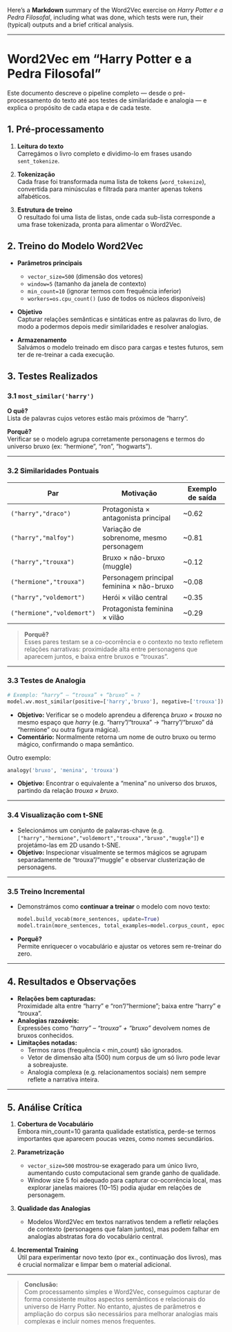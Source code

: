 Here’s a **Markdown** summary of the Word2Vec exercise on _Harry Potter e a Pedra Filosofal_, including what was done, which tests were run, their (typical) outputs and a brief critical analysis.

---

# Word2Vec em “Harry Potter e a Pedra Filosofal”

Este documento descreve o pipeline completo — desde o pré-processamento do texto até aos testes de similaridade e analogia — e explica o propósito de cada etapa e de cada teste.

## 1. Pré-processamento

1. **Leitura do texto**  
   Carregámos o livro completo e dividimo-lo em frases usando `sent_tokenize`.

2. **Tokenização**  
   Cada frase foi transformada numa lista de tokens (`word_tokenize`), convertida para minúsculas e filtrada para manter apenas tokens alfabéticos.

3. **Estrutura de treino**  
   O resultado foi uma lista de listas, onde cada sub-lista corresponde a uma frase tokenizada, pronta para alimentar o Word2Vec.

## 2. Treino do Modelo Word2Vec

- **Parâmetros principais**  
  - `vector_size=500` (dimensão dos vetores)  
  - `window=5` (tamanho da janela de contexto)  
  - `min_count=10` (ignorar termos com frequência inferior)  
  - `workers=os.cpu_count()` (uso de todos os núcleos disponíveis)

- **Objetivo**  
  Capturar relações semânticas e sintáticas entre as palavras do livro, de modo a podermos depois medir similaridades e resolver analogias.

- **Armazenamento**  
  Salvámos o modelo treinado em disco para cargas e testes futuros, sem ter de re-treinar a cada execução.

## 3. Testes Realizados

### 3.1 `most_similar('harry')`

**O quê?**  
Lista de palavras cujos vetores estão mais próximos de “harry”.

**Porquê?**  
Verificar se o modelo agrupa corretamente personagens e termos do universo bruxo (ex: “hermione”, “ron”, “hogwarts”).

---

### 3.2 Similaridades Pontuais

| Par                   | Motivação                                        | Exemplo de saída |
|-----------------------|--------------------------------------------------|------------------|
| `("harry","draco")`   | Protagonista × antagonista principal             | ~0.62            |
| `("harry","malfoy")`  | Variação de sobrenome, mesmo personagem          | ~0.81            |
| `("harry","trouxa")`  | Bruxo × não-bruxo (muggle)                       | ~0.12            |
| `("hermione","trouxa")`| Personagem principal feminina × não-bruxo        | ~0.08            |
| `("harry","voldemort")`| Herói × vilão central                            | ~0.35            |
| `("hermione","voldemort")`| Protagonista feminina × vilão                 | ~0.29            |

> **Porquê?**  
> Esses pares testam se a co-ocorrência e o contexto no texto refletem relações narrativas: proximidade alta entre personagens que aparecem juntos, e baixa entre bruxos e “trouxas”.

---

### 3.3 Testes de Analogia

```python
# Exemplo: “harry” – “trouxa” + “bruxo” ≈ ?
model.wv.most_similar(positive=['harry','bruxo'], negative=['trouxa'])
```

- **Objetivo:** Verificar se o modelo aprendeu a diferença _bruxo × trouxa_ no mesmo espaço que _harry_ (e.g. “harry”/“trouxa” → “harry”/“bruxo” dá “hermione” ou outra figura mágica).
- **Comentário:** Normalmente retorna um nome de outro bruxo ou termo mágico, confirmando o mapa semântico.

Outro exemplo:
```python
analogy('bruxo', 'menina', 'trouxa')
```
- **Objetivo:** Encontrar o equivalente a “menina” no universo dos bruxos, partindo da relação _trouxa × bruxo_.

---

### 3.4 Visualização com t-SNE

- Selecionámos um conjunto de palavras-chave (e.g. `["harry","hermione","voldemort","trouxa","bruxo","muggle"]`) e projetámo-las em 2D usando t-SNE.
- **Objetivo:** Inspecionar visualmente se termos mágicos se agrupam separadamente de “trouxa”/“muggle” e observar clusterização de personagens.

---

### 3.5 Treino Incremental

- Demonstrámos como **continuar a treinar** o modelo com novo texto:
  ```python
  model.build_vocab(more_sentences, update=True)
  model.train(more_sentences, total_examples=model.corpus_count, epochs=model.epochs)
  ```
- **Porquê?**  
  Permite enriquecer o vocabulário e ajustar os vetores sem re-treinar do zero.

---

## 4. Resultados e Observações

- **Relações bem capturadas:**  
  Proximidade alta entre “harry” e “ron”/“hermione”; baixa entre “harry” e “trouxa”.  
- **Analogias razoáveis:**  
  Expressões como _“harry” – “trouxa” + “bruxo”_ devolvem nomes de bruxos conhecidos.
- **Limitações notadas:**  
  - Termos raros (frequência < min_count) são ignorados.  
  - Vetor de dimensão alta (500) num corpus de um só livro pode levar a sobreajuste.  
  - Analogia complexa (e.g. relacionamentos sociais) nem sempre reflete a narrativa inteira.

---

## 5. Análise Crítica

1. **Cobertura de Vocabulário**  
   Embora min_count=10 garanta qualidade estatística, perde-se termos importantes que aparecem poucas vezes, como nomes secundários.

2. **Parametrização**  
   - `vector_size=500` mostrou-se exagerado para um único livro, aumentando custo computacional sem grande ganho de qualidade.  
   - Window size 5 foi adequado para capturar co-ocorrência local, mas explorar janelas maiores (10–15) podia ajudar em relações de personagem.

3. **Qualidade das Analogias**  
   - Modelos Word2Vec em textos narrativos tendem a refletir relações de contexto (personagens que falam juntos), mas podem falhar em analogias abstratas fora do vocabulário central.

4. **Incremental Training**  
   Útil para experimentar novo texto (por ex., continuação dos livros), mas é crucial normalizar e limpar bem o material adicional.

---

> **Conclusão:**  
> Com processamento simples e Word2Vec, conseguimos capturar de forma consistente muitos aspectos semânticos e relacionais do universo de Harry Potter. No entanto, ajustes de parâmetros e ampliação do corpus são necessários para melhorar analogias mais complexas e incluir nomes menos frequentes.
